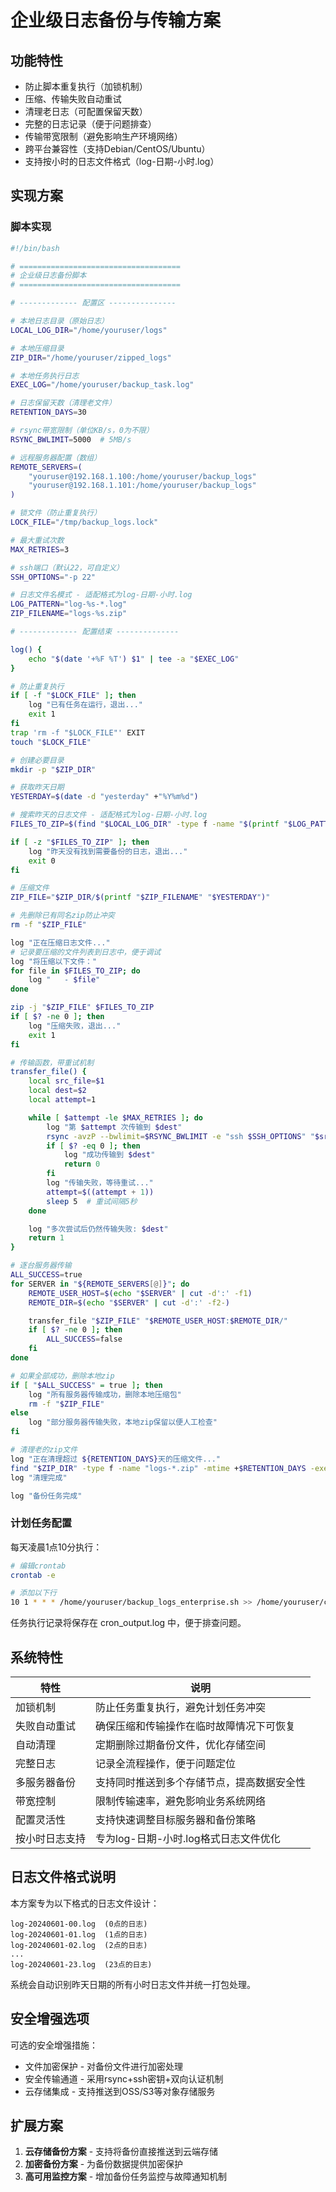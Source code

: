# 企业级日志备份与传输方案

## 功能特性

- 防止脚本重复执行（加锁机制）
- 压缩、传输失败自动重试
- 清理老日志（可配置保留天数）
- 完整的日志记录（便于问题排查）
- 传输带宽限制（避免影响生产环境网络）
- 跨平台兼容性（支持Debian/CentOS/Ubuntu）
- 支持按小时的日志文件格式（log-日期-小时.log）

## 实现方案

### 脚本实现

```bash
#!/bin/bash

# ====================================
# 企业级日志备份脚本
# ====================================

# ------------- 配置区 ---------------

# 本地日志目录（原始日志）
LOCAL_LOG_DIR="/home/youruser/logs"

# 本地压缩目录
ZIP_DIR="/home/youruser/zipped_logs"

# 本地任务执行日志
EXEC_LOG="/home/youruser/backup_task.log"

# 日志保留天数（清理老文件）
RETENTION_DAYS=30

# rsync带宽限制（单位KB/s，0为不限）
RSYNC_BWLIMIT=5000  # 5MB/s

# 远程服务器配置（数组）
REMOTE_SERVERS=(
    "youruser@192.168.1.100:/home/youruser/backup_logs"
    "youruser@192.168.1.101:/home/youruser/backup_logs"
)

# 锁文件（防止重复执行）
LOCK_FILE="/tmp/backup_logs.lock"

# 最大重试次数
MAX_RETRIES=3

# ssh端口（默认22，可自定义）
SSH_OPTIONS="-p 22"

# 日志文件名模式 - 适配格式为log-日期-小时.log
LOG_PATTERN="log-%s-*.log"
ZIP_FILENAME="logs-%s.zip"

# ------------- 配置结束 --------------

log() {
    echo "$(date '+%F %T') $1" | tee -a "$EXEC_LOG"
}

# 防止重复执行
if [ -f "$LOCK_FILE" ]; then
    log "已有任务在运行，退出..."
    exit 1
fi
trap 'rm -f "$LOCK_FILE"' EXIT
touch "$LOCK_FILE"

# 创建必要目录
mkdir -p "$ZIP_DIR"

# 获取昨天日期
YESTERDAY=$(date -d "yesterday" +"%Y%m%d")

# 搜索昨天的日志文件 - 适配格式为log-日期-小时.log
FILES_TO_ZIP=$(find "$LOCAL_LOG_DIR" -type f -name "$(printf "$LOG_PATTERN" "$YESTERDAY")")

if [ -z "$FILES_TO_ZIP" ]; then
    log "昨天没有找到需要备份的日志，退出..."
    exit 0
fi

# 压缩文件
ZIP_FILE="$ZIP_DIR/$(printf "$ZIP_FILENAME" "$YESTERDAY")"

# 先删除已有同名zip防止冲突
rm -f "$ZIP_FILE"

log "正在压缩日志文件..."
# 记录要压缩的文件列表到日志中，便于调试
log "将压缩以下文件："
for file in $FILES_TO_ZIP; do
    log "   - $file"
done

zip -j "$ZIP_FILE" $FILES_TO_ZIP
if [ $? -ne 0 ]; then
    log "压缩失败，退出..."
    exit 1
fi

# 传输函数，带重试机制
transfer_file() {
    local src_file=$1
    local dest=$2
    local attempt=1

    while [ $attempt -le $MAX_RETRIES ]; do
        log "第 $attempt 次传输到 $dest"
        rsync -avzP --bwlimit=$RSYNC_BWLIMIT -e "ssh $SSH_OPTIONS" "$src_file" "$dest"
        if [ $? -eq 0 ]; then
            log "成功传输到 $dest"
            return 0
        fi
        log "传输失败，等待重试..."
        attempt=$((attempt + 1))
        sleep 5  # 重试间隔5秒
    done

    log "多次尝试后仍然传输失败: $dest"
    return 1
}

# 逐台服务器传输
ALL_SUCCESS=true
for SERVER in "${REMOTE_SERVERS[@]}"; do
    REMOTE_USER_HOST=$(echo "$SERVER" | cut -d':' -f1)
    REMOTE_DIR=$(echo "$SERVER" | cut -d':' -f2-)

    transfer_file "$ZIP_FILE" "$REMOTE_USER_HOST:$REMOTE_DIR/"
    if [ $? -ne 0 ]; then
        ALL_SUCCESS=false
    fi
done

# 如果全部成功，删除本地zip
if [ "$ALL_SUCCESS" = true ]; then
    log "所有服务器传输成功，删除本地压缩包"
    rm -f "$ZIP_FILE"
else
    log "部分服务器传输失败，本地zip保留以便人工检查"
fi

# 清理老的zip文件
log "正在清理超过 ${RETENTION_DAYS}天的压缩文件..."
find "$ZIP_DIR" -type f -name "logs-*.zip" -mtime +$RETENTION_DAYS -exec rm -f {} \;
log "清理完成"

log "备份任务完成"
```

### 计划任务配置

每天凌晨1点10分执行：

```bash
# 编辑crontab
crontab -e

# 添加以下行
10 1 * * * /home/youruser/backup_logs_enterprise.sh >> /home/youruser/cron_output.log 2>&1
```

任务执行记录将保存在 cron_output.log 中，便于排查问题。

## 系统特性

| 特性 | 说明 |
|------|------|
| 加锁机制 | 防止任务重复执行，避免计划任务冲突 |
| 失败自动重试 | 确保压缩和传输操作在临时故障情况下可恢复 |
| 自动清理 | 定期删除过期备份文件，优化存储空间 |
| 完整日志 | 记录全流程操作，便于问题定位 |
| 多服务器备份 | 支持同时推送到多个存储节点，提高数据安全性 |
| 带宽控制 | 限制传输速率，避免影响业务系统网络 |
| 配置灵活性 | 支持快速调整目标服务器和备份策略 |
| 按小时日志支持 | 专为log-日期-小时.log格式日志文件优化 |

## 日志文件格式说明

本方案专为以下格式的日志文件设计：

```
log-20240601-00.log  (0点的日志)
log-20240601-01.log  (1点的日志)
log-20240601-02.log  (2点的日志)
...
log-20240601-23.log  (23点的日志)
```

系统会自动识别昨天日期的所有小时日志文件并统一打包处理。

## 安全增强选项

可选的安全增强措施：

- 文件加密保护 - 对备份文件进行加密处理
- 安全传输通道 - 采用rsync+ssh密钥+双向认证机制
- 云存储集成 - 支持推送到OSS/S3等对象存储服务

## 扩展方案

1. **云存储备份方案** - 支持将备份直接推送到云端存储
2. **加密备份方案** - 为备份数据提供加密保护
3. **高可用监控方案** - 增加备份任务监控与故障通知机制